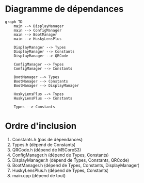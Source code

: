 # Diagramme de dépendances

```mermaid
graph TD
    main --> DisplayManager
    main --> ConfigManager
    main --> BootManager
    main --> HuskyLensPlus
    
    DisplayManager --> Types
    DisplayManager --> Constants
    DisplayManager --> QRCode
    
    ConfigManager --> Types
    ConfigManager --> Constants
    
    BootManager --> Types
    BootManager --> Constants
    BootManager --> DisplayManager
    
    HuskyLensPlus --> Types
    HuskyLensPlus --> Constants
    
    Types --> Constants
```

# Ordre d'inclusion
1. Constants.h (pas de dépendances)
2. Types.h (dépend de Constants)
3. QRCode.h (dépend de M5CoreS3)
4. ConfigManager.h (dépend de Types, Constants)
5. DisplayManager.h (dépend de Types, Constants, QRCode)
6. BootManager.h (dépend de Types, Constants, DisplayManager)
7. HuskyLensPlus.h (dépend de Types, Constants)
8. main.cpp (dépend de tout)
